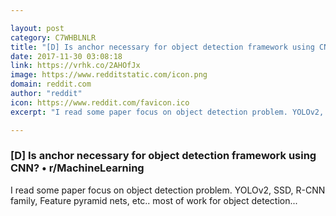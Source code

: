 ```yaml
---

layout: post
category: C7WHBLNLR
title: "[D] Is anchor necessary for object detection framework using CNN? • r/MachineLearning"
date: 2017-11-30 03:08:18
link: https://vrhk.co/2AHOfJx
image: https://www.redditstatic.com/icon.png
domain: reddit.com
author: "reddit"
icon: https://www.reddit.com/favicon.ico
excerpt: "I read some paper focus on object detection problem. YOLOv2, SSD, R-CNN family, Feature pyramid nets, etc.. most of work for object detection..."

---
```


### [D] Is anchor necessary for object detection framework using CNN? • r/MachineLearning

I read some paper focus on object detection problem. YOLOv2, SSD, R-CNN family, Feature pyramid nets, etc.. most of work for object detection...